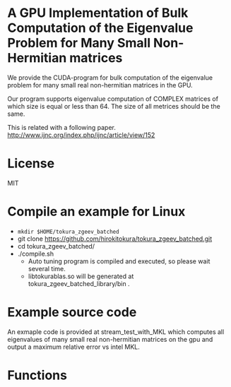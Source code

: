# A GPU Implementation of Bulk Computation of the Eigenvalue Problem for Many Small Non-Hermitian matrices
We provide the CUDA-program for bulk computation of the eigenvalue problem for many small real non-hermitian matrices in the GPU.

Our program supports eigenvalue computation of COMPLEX matrices of which size is equal or less than 64. 
The size of all metrices should be the same.

This is related with a following paper.
http://www.ijnc.org/index.php/ijnc/article/view/152

# License
MIT

# Compile an example for Linux
* `mkdir $HOME/tokura_zgeev_batched`
* git clone https://github.com/hirokitokura/tokura_zgeev_batched.git
* cd tokura_zgeev_batched/
* ./compile.sh
  *  Auto tuning program is compiled and executed, so please wait several time.
  *  libtokurablas.so will be generated at tokura_zgeev_batched_library/bin .

# Example source code
An exmaple code is provided at stream_test_with_MKL which computes all eigenvalues of many small real non-hermitian matrices on the gpu and output a maximum relative error vs intel MKL.


# Functions
